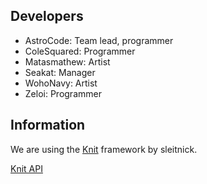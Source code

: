 ## Developers
- AstroCode: Team lead, programmer
- ColeSquared: Programmer
- Matasmathew: Artist
- Seakat: Manager
- WohoNavy: Artist
- Zeloi: Programmer

## Information
We are using the [Knit](https://github.com/Sleitnick/Knit/) framework by sleitnick.

[Knit API](https://sleitnick.github.io/Knit/knitapi/)
